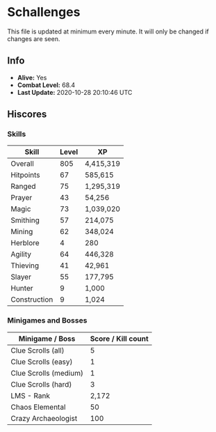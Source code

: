 # Schallenges

This file is updated at minimum every minute. It will only be changed if changes are seen.

## Info

 - **Alive:** Yes
 - **Combat Level:** 68.4
 - **Last Update:** 2020-10-28 20:10:46 UTC

## Hiscores

### Skills

| Skill | Level | XP |
|--|--|--|
| Overall | 805 | 4,415,319 |
| Hitpoints | 67 | 585,615 |
| Ranged | 75 | 1,295,319 |
| Prayer | 43 | 54,256 |
| Magic | 73 | 1,039,020 |
| Smithing | 57 | 214,075 |
| Mining | 62 | 348,024 |
| Herblore | 4 | 280 |
| Agility | 64 | 446,328 |
| Thieving | 41 | 42,961 |
| Slayer | 55 | 177,795 |
| Hunter | 9 | 1,000 |
| Construction | 9 | 1,024 |

### Minigames and Bosses

| Minigame / Boss | Score / Kill count |
|--|--|
| Clue Scrolls (all) | 5 |
| Clue Scrolls (easy) | 1 |
| Clue Scrolls (medium) | 1 |
| Clue Scrolls (hard) | 3 |
| LMS - Rank | 2,172 |
| Chaos Elemental | 50 |
| Crazy Archaeologist | 100 |
